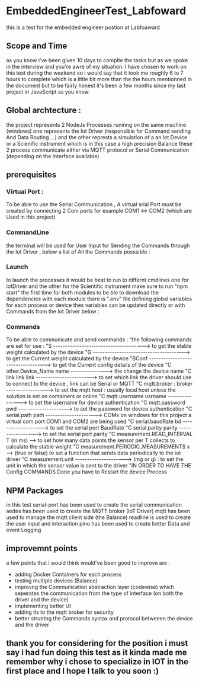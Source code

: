 # EmbeddedEngineerTest_Labfoward
this is a test for the embedded engineer postion at Labfoaward
## Scope and Time 
as you know i've been given 10 days to complte the tasks but as we spoke in the interview and you're awre of my situation.
I have chosen to work on this test during the weekend so i would say that it took me roughly 6 to 7 hours to complete 
which is a little bit more than the the hours mentionned in the document 
but to be fairly honest it's been a few months since my last project in JavaScript as you know. 
## Global archtecture : 
the project represents 2 NodeJs Processes runinng on the same machine (windows) 
one represents the Iot Driver (responsible for Command sending And Data Routing ...)
and the other represts a simulation of a an Iot Device or a Scienific instrument which is in this case a high precision Balance
these 2 process communicate either via MQTT protocol or Serial Communication (depending on the Interface available) 
## prerequisites 
### Virtual Port :
To be able to use the Serial Communication , A virtual srial Port must be created by connecting 2 Com ports for example COM1 <=> COM2 (which are Used in this project)
### CommandLine
the terminal will be used for User Input for Sending the Commands through the Iot Driver , below a list of All the Commands posssible : 
### Launch 
to launch the processes it would be best to run to differnt cmdlines one for IotDriver and the other for the Scientific instrument 
make sure to run "npm start" the first time for both modules to be ble to download the dependencies 
with each module there is ".env" file defining global variables for each process or device thes variables can be updated directly or with Commands from the Iot Driver below : 
### Commands
To be able to communicate and send commands :
                    "the following commands are set for use :
                    "S --------------------------------------> to get the stable weight calculated by the device
                    "G --------------------------------------> to get the Current weight calculated by the device
                    "BConf ----------------------------------> to get the Current config details of the device
                    "C other.Device_Name name ---------------> the change the device name
                    "C link link link ----------------------->  to set which link the driver should use to connect to the device , link can be Serial or MQTT
                    "C mqtt.broker : broker ----------------->  to set the mqtt host : usually local host unless the solution is set on containers or online
                    "C mqtt.username usrname ----------------> to set the username for device authentication
                    "C mqtt.password pwd --------------------> to set the password for device authentication
                    "C serial.path path ---------------------> COMx on windows for this project a virtual com port COM1 and COM2 are being used
                    "C serial.baudRate bd -------------------> to set the serial port BaudRate
                    "C serial.parity parity -----------------> to set the serial port parity 
                    "C measurement.READ_INTERVAL T (in ms) --> to set how many data points the sensor per T collects to calculate the stable weight
                    "C measurement.PERIODIC_MEASUREMENTS x --> (true or false) to set a function that sends data periodically to the iot driver
                    "C measurement.unit ---------------------> (mg or g) : to set the unit in which the sensor value is sent to the driver
                    "IN ORDER TO HAVE THE Config COMMANDS Done you have to Restart the device Process
 ## NPM Packages 
 in this test serial-port has been used to create the serial communication
 aedes has been used to create the MQTT broker (IoT Driver) 
 mqtt has been used to manage the mqtt client side (the Balance)
 readline is used to create the user input and interaction 
 pino has been used to create better Data and event Logging 
 ## improvemnt points 
 a few points that i would think would've been good to improve are : 
 - adding Docker Containers for each process 
 - testing multiple devices (Balance)
 - improvng the Communication abstraction layer (codewise) which seperates the communication from the type of interface (on both the driver and the device)
 - implementing better UI 
 - adding tls to the mqtt broker for security 
 - better strutring the Commands syntax and protocol betweeen the device and the driver
 ## thank you for considering for the position i must say i had fun doing this test as it kinda made me remember why i chose to specialize in IOT in the first place and I hope I talk to you soon :) 
